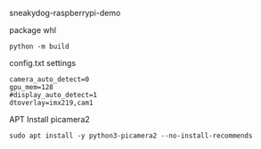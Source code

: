 sneakydog-raspberrypi-demo

package whl 
```
python -m build
```

config.txt settings
```
camera_auto_detect=0
gpu_mem=128
#display_auto_detect=1
dtoverlay=imx219,cam1
```



APT Install picamera2
```
sudo apt install -y python3-picamera2 --no-install-recommends
```
